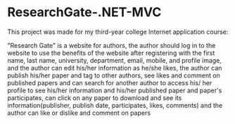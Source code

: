# ResearchGate-.NET-MVC

This project was made for my third-year college Internet application course:

"Research Gate" is a website for authors, the author should log in to the website to use the benefits of the website after registering with the first name, last name, university, department, email, mobile, and profile image, and the author can edit his/her information as he/she likes, the author can publish his/her paper and tag to other authors, see likes and comment on published papers and can search for another author to access his/ her profile to see his/her information and his/her published paper and paper's participates, can click on any paper to download and see its information(publisher, publish date, participates, likes, comments) and the author can like or dislike and comment on papers
